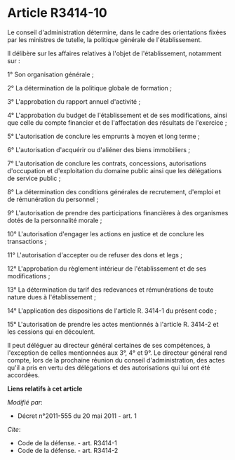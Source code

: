 # Article R3414-10

Le conseil d'administration détermine, dans le cadre des orientations fixées par les ministres de tutelle, la politique
générale de l'établissement. 

Il délibère sur les affaires relatives à l'objet de l'établissement, notamment sur : 

1° Son organisation générale ; 

2° La détermination de la politique globale de formation ; 

3° L'approbation du rapport annuel d'activité ; 

4° L'approbation du budget de l'établissement et de ses modifications, ainsi que celle du compte financier et de
l'affectation des résultats de l'exercice ; 

5° L'autorisation de conclure les emprunts à moyen et long terme ; 

6° L'autorisation d'acquérir ou d'aliéner des biens immobiliers ; 

7° L'autorisation de conclure les contrats, concessions, autorisations d'occupation et d'exploitation du domaine public ainsi
que les délégations de service public ; 

8° La détermination des conditions générales de recrutement, d'emploi et de rémunération du personnel ; 

9° L'autorisation de prendre des participations financières à des organismes dotés de la personnalité morale ; 

10° L'autorisation d'engager les actions en justice et de conclure les transactions ; 

11° L'autorisation d'accepter ou de refuser des dons et legs ; 

12° L'approbation du règlement intérieur de l'établissement et de ses modifications ; 

13° La détermination du tarif des redevances et rémunérations de toute nature dues à l'établissement ; 

14° L'application des dispositions de l'article R. 3414-1 du présent code ; 

15° L'autorisation de prendre les actes mentionnés à l'article R. 3414-2 et les cessions qui en découlent. 

Il peut déléguer au directeur général certaines de ses compétences, à l'exception de celles mentionnées aux 3°, 4° et 9°. Le
directeur général rend compte, lors de la prochaine réunion du conseil d'administration, des actes qu'il a pris en vertu des
délégations et des autorisations qui lui ont été accordées.

**Liens relatifs à cet article**

_Modifié par_:

  - Décret n°2011-555 du 20 mai 2011 - art. 1

_Cite_:

  - Code de la défense. - art. R3414-1
  - Code de la défense. - art. R3414-2
